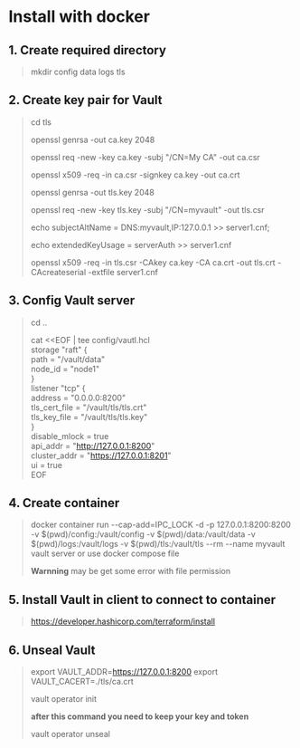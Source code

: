 # Install with docker

## 1. Create required directory
> mkdir config data logs tls

## 2. Create key pair for **Vault**

> cd tls
> 
> openssl genrsa -out ca.key 2048
> 
> openssl req -new -key ca.key -subj "/CN=My CA" -out ca.csr
> 
> openssl x509 -req -in ca.csr -signkey ca.key -out ca.crt
> 
> openssl genrsa -out tls.key 2048
> 
> openssl req -new -key tls.key -subj "/CN=myvault" -out tls.csr
> 
> echo subjectAltName = DNS:myvault,IP:127.0.0.1 >> server1.cnf;
> 
> echo extendedKeyUsage = serverAuth >> server1.cnf
> 
> openssl x509 -req -in tls.csr -CAkey ca.key -CA ca.crt -out tls.crt -CAcreateserial -extfile server1.cnf

## 3. Config **Vault** server 

> cd ..
> 
> cat <<EOF | tee config/vautl.hcl <br>
> storage "raft" { <br>
>   path    = "/vault/data" <br>
>   node_id = "node1" <br>
> } <br>
> listener "tcp" { <br>
>  address       = "0.0.0.0:8200" <br>
>  tls_cert_file = "/vault/tls/tls.crt" <br>
>  tls_key_file  = "/vault/tls/tls.key" <br>
> } <br>
> disable_mlock = true <br>
> api_addr = "http://127.0.0.1:8200" <br>
> cluster_addr = "https://127.0.0.1:8201" <br>
> ui = true <br>
> EOF <br>

## 4. Create container

> docker container run --cap-add=IPC_LOCK -d -p 127.0.0.1:8200:8200 -v $(pwd)/config:/vault/config -v $(pwd)/data:/vault/data -v $(pwd)/logs:/vault/logs  -v $(pwd)/tls:/vault/tls --rm --name  myvault vault server
> or 
> use docker compose file
>
> **Warnning**
> may be get some error with file permission

## 5. Install **Vault** in client to connect to container

> <https://developer.hashicorp.com/terraform/install>

## 6. Unseal **Vault**

> export VAULT_ADDR=https://127.0.0.1:8200
> export VAULT_CACERT=./tls/ca.crt
>
> vault operator init
>
> **after this command you need to keep your key and token**
>
> vault operator unseal <key>
> 
